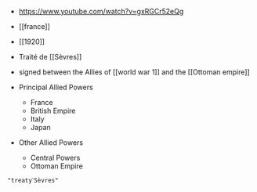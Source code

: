 - https://www.youtube.com/watch?v=gxRGCr52eQg
- [[france]]
- [[1920]]
- Traité de [[Sèvres]]
- signed between the Allies of [[world war 1]] and the [[Ottoman empire]]
- Principal Allied Powers
     - France
     - British Empire
     - Italy
     - Japan

- Other Allied Powers
	- Central Powers
	- Ottoman Empire

```query 2021-12-30 15:33
"treatyˋSèvres"
```
